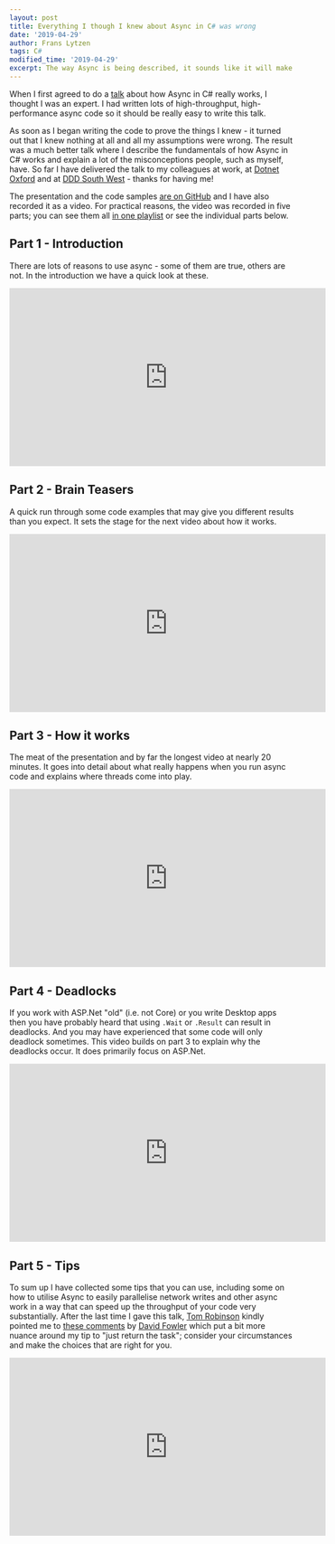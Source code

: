 ```yaml
---
layout: post
title: Everything I though I knew about Async in C# was wrong
date: '2019-04-29'
author: Frans Lytzen
tags: C#
modified_time: '2019-04-29'
excerpt: The way Async is being described, it sounds like it will make your code faster and more scalable, whilst solving all your problems and achieving world peace - all before lunch. Async certainly can help you do more I/O in parallel and may in some circumstances help you scale. But did you know Async code can sometimes also use more memory, make your code slower and can introduce subtle bugs that may only appear in production?
---
```

When I first agreed to do a [talk](/talks/csharp_async_deep_dive) about how Async in C# really works, I thought I was an expert. I had written lots of high-throughput, high-performance async code so it should be really easy to write this talk.

As soon as I began writing the code to prove the things I knew - it turned out that I knew nothing at all and all my assumptions were wrong. The result was a much better talk where I describe the fundamentals of how Async in C# works and explain a lot of the misconceptions people, such as myself, have. So far I have delivered the talk to my colleagues at work, at [Dotnet Oxford](https://www.meetup.com/dotnetoxford/) and at [DDD South West](https://dddsouthwest.com/) - thanks for having me!

The presentation and the code samples [are on GitHub](https://github.com/flytzen/Async.Presentation) and I have also recorded it as a video. For practical reasons, the video was recorded in five parts; you can see them all [in one playlist](https://www.youtube.com/watch?v=UzVMzBEpuJg&list=PLbwbf2ZiIT4N7G08GcCd1Z64N8tfgKfIn) or see the individual parts below.

## Part 1 - Introduction
There are lots of reasons to use async - some of them are true, others are not. In the introduction we have a quick look at these.

<iframe width="560" height="315" src="https://www.youtube.com/embed/UzVMzBEpuJg" frameborder="0" allow="accelerometer; autoplay; encrypted-media; gyroscope; picture-in-picture" allowfullscreen></iframe>

## Part 2 - Brain Teasers
A quick run through some code examples that may give you different results than you expect. It sets the stage for the next video about how it works.

<iframe width="560" height="315" src="https://www.youtube.com/embed/s4cvgyZ0kUM" frameborder="0" allow="accelerometer; autoplay; encrypted-media; gyroscope; picture-in-picture" allowfullscreen></iframe>

## Part 3 - How it works
The meat of the presentation and by far the longest video at nearly 20 minutes. It goes into detail about what really happens when you run async code and explains where threads come into play.

<iframe width="560" height="315" src="https://www.youtube.com/embed/RBFJoPbbvTk" frameborder="0" allow="accelerometer; autoplay; encrypted-media; gyroscope; picture-in-picture" allowfullscreen></iframe>

## Part 4 - Deadlocks
If you work with ASP.Net "old" (i.e. not Core) or you write Desktop apps then you have probably heard that using `.Wait` or `.Result` can result in deadlocks. And you may have experienced that some code will only deadlock sometimes. This video builds on part 3 to explain why the deadlocks occur. It does primarily focus on ASP.Net.

<iframe width="560" height="315" src="https://www.youtube.com/embed/eRuGnEAya8M" frameborder="0" allow="accelerometer; autoplay; encrypted-media; gyroscope; picture-in-picture" allowfullscreen></iframe>

## Part 5 - Tips
To sum up I have collected some tips that you can use, including some on how to utilise Async to easily parallelise network writes and other async work in a way that can speed up the throughput of your code very substantially. After the last time I gave this talk, [Tom Robinson](https://twitter.com/tjrobinson) kindly pointed me to [these comments](https://github.com/davidfowl/AspNetCoreDiagnosticScenarios/blob/master/AsyncGuidance.md#prefer-asyncawait-over-directly-returning-task) by [David Fowler](https://twitter.com/davidfowl) which put a bit more nuance around my tip to "just return the task"; consider your circumstances and make the choices that are right for you.

<iframe width="560" height="315" src="https://www.youtube.com/embed/UtF_0gfZ48Y" frameborder="0" allow="accelerometer; autoplay; encrypted-media; gyroscope; picture-in-picture" allowfullscreen></iframe>
